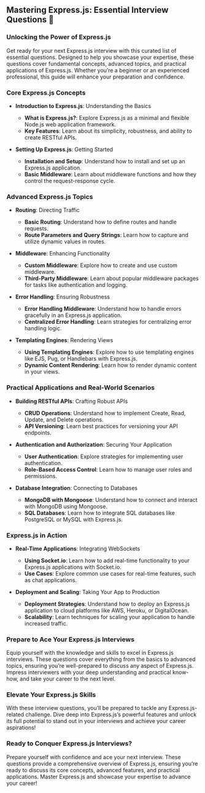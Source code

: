 ## Mastering Express.js: Essential Interview Questions 🚀

### Unlocking the Power of Express.js

Get ready for your next Express.js interview with this curated list of essential questions. Designed to help you showcase your expertise, these questions cover fundamental concepts, advanced topics, and practical applications of Express.js. Whether you’re a beginner or an experienced professional, this guide will enhance your preparation and confidence.

### Core Express.js Concepts

- **Introduction to Express.js**: Understanding the Basics
  - **What is Express.js?**: Explore Express.js as a minimal and flexible Node.js web application framework.
  - **Key Features**: Learn about its simplicity, robustness, and ability to create RESTful APIs.

- **Setting Up Express.js**: Getting Started
  - **Installation and Setup**: Understand how to install and set up an Express.js application.
  - **Basic Middleware**: Learn about middleware functions and how they control the request-response cycle.

### Advanced Express.js Topics

- **Routing**: Directing Traffic
  - **Basic Routing**: Understand how to define routes and handle requests.
  - **Route Parameters and Query Strings**: Learn how to capture and utilize dynamic values in routes.

- **Middleware**: Enhancing Functionality
  - **Custom Middleware**: Explore how to create and use custom middleware.
  - **Third-Party Middleware**: Learn about popular middleware packages for tasks like authentication and logging.

- **Error Handling**: Ensuring Robustness
  - **Error Handling Middleware**: Understand how to handle errors gracefully in an Express.js application.
  - **Centralized Error Handling**: Learn strategies for centralizing error handling logic.

- **Templating Engines**: Rendering Views
  - **Using Templating Engines**: Explore how to use templating engines like EJS, Pug, or Handlebars with Express.js.
  - **Dynamic Content Rendering**: Learn how to render dynamic content in your views.

### Practical Applications and Real-World Scenarios

- **Building RESTful APIs**: Crafting Robust APIs
  - **CRUD Operations**: Understand how to implement Create, Read, Update, and Delete operations.
  - **API Versioning**: Learn best practices for versioning your API endpoints.

- **Authentication and Authorization**: Securing Your Application
  - **User Authentication**: Explore strategies for implementing user authentication.
  - **Role-Based Access Control**: Learn how to manage user roles and permissions.

- **Database Integration**: Connecting to Databases
  - **MongoDB with Mongoose**: Understand how to connect and interact with MongoDB using Mongoose.
  - **SQL Databases**: Learn how to integrate SQL databases like PostgreSQL or MySQL with Express.js.

### Express.js in Action

- **Real-Time Applications**: Integrating WebSockets
  - **Using Socket.io**: Learn how to add real-time functionality to your Express.js applications with Socket.io.
  - **Use Cases**: Explore common use cases for real-time features, such as chat applications.

- **Deployment and Scaling**: Taking Your App to Production
  - **Deployment Strategies**: Understand how to deploy an Express.js application to cloud platforms like AWS, Heroku, or DigitalOcean.
  - **Scalability**: Learn techniques for scaling your application to handle increased traffic.

### Prepare to Ace Your Express.js Interviews

Equip yourself with the knowledge and skills to excel in Express.js interviews. These questions cover everything from the basics to advanced topics, ensuring you’re well-prepared to discuss any aspect of Express.js. Impress interviewers with your deep understanding and practical know-how, and take your career to the next level.

### Elevate Your Express.js Skills

With these interview questions, you’ll be prepared to tackle any Express.js-related challenge. Dive deep into Express.js’s powerful features and unlock its full potential to stand out in your interviews and achieve your career aspirations!

### Ready to Conquer Express.js Interviews?

Prepare yourself with confidence and ace your next interview. These questions provide a comprehensive overview of Express.js, ensuring you’re ready to discuss its core concepts, advanced features, and practical applications. Master Express.js and showcase your expertise to advance your career!
